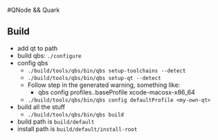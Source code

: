 #QNode && Quark


## Build

- add qt to path
- build qbs: `./configure`
- config qbs
  - `./build/tools/qbs/bin/qbs setup-toolchains --detect`
  - `./build/tools/qbs/bin/qbs setup-qt --detect`
  - Follow step in the generated warning, something like:
    - qbs config profiles.<my-own-qt>.baseProfile xcode-macosx-x86_64
  - `./build/tools/qbs/bin/qbs config defaultProfile <my-own-qt>`
- build all the stuff
  - `./build/tools/qbs/bin/qbs build`
- build path is `build/default`
- install path is `build/default/install-root`
